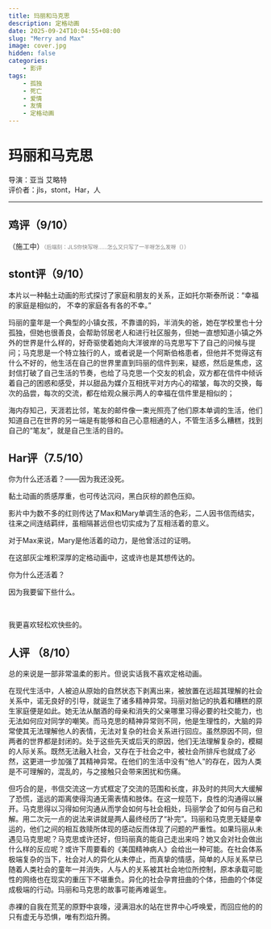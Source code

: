 ```yaml
---
title: 玛丽和马克思
description: 定格动画
date: 2025-09-24T10:04:55+08:00
slug: "Merry and Max"
image: cover.jpg
hidden: false
categories:
    - 影评
tags:
    - 孤独
    - 死亡
    - 爱情
    - 友情
    - 定格动画
---
```


# 玛丽和马克思
导演：亚当 艾略特  
评价者：jls，stont，Har，人  

***

## 鸡评（9/10）

（施工中）<span style="font-size:0.75em !important; color:gray !important;">（后端刻：JLS你快写呀……怎么又只写了一半呀怎么发呀（））</span>   

## stont评（9/10）


本片以一种黏土动画的形式探讨了家庭和朋友的关系，正如托尔斯泰所说：“幸福的家庭是相似的， 不幸的家庭各有各的不幸。” 

玛丽的童年是一个典型的小镇女孩，不靠谱的妈，半消失的爸，她在学校里也十分孤独，但她也很善良，会帮助邻居老人和进行社区服务，但她一直想知道小镇之外外的世界是什么样的，好奇驱使着她向大洋彼岸的马克思写下了自己的问候与提问；马克思是一个特立独行的人，或者说是一个阿斯伯格患者，但他并不觉得这有什么不好的，他生活在自己的世界里直到玛丽的信件到来，疑惑，然后是焦虑，这封信打破了自己生活的节奏，也给了马克思一个交友的机会，双方都在信件中倾诉着自己的困惑和感受，并以甜品为媒介互相抚平对方内心的褶皱，每次的交换，每次的品尝，每次的交流，都在给观众展示两人的幸福在信件里是相似的；

海内存知己，天涯若比邻，笔友的邮件像一束光照亮了他们原本单调的生活，他们知道自己在世界的另一端是有能够和自己心意相通的人，不管生活多么糟糕，找到自己的“笔友”，就是自己生活的目的。

## Har评（7.5/10）

你为什么还活着？——因为我还没死。

黏土动画的质感厚重，也可传达沉闷，黑白灰棕的颜色压抑。

影片中为数不多的红则传达了Max和Mary单调生活的色彩，二人因书信而结实，往来之间连结羁绊，虽相隔甚远但也切实成为了互相活着的意义。

对于Max来说，Mary是他活着的动力，是他曾活过的证明。

在这部灰尘堆积深厚的定格动画中，这或许也是其想传达的。

你为什么还活着？

因为我要留下些什么。

<br />

我更喜欢轻松欢快些的。


## 人评 （8/10）

总的来说是一部非常温柔的影片。但说实话我不喜欢定格动画。

在现代生活中，人被迫从原始的自然状态下剥离出来，被放置在远超其理解的社会关系中，诺无良好的引导，就诞生了诸多精神异常。玛丽对胎记的执着和糟糕的原生家庭便是如此。她无法从酗酒的母亲和消失的父亲哪里习得必要的社交能力，也无法如何应对同学的嘲笑。而马克思的精神异常则不同，他是生理性的，大脑的异常使其无法理解他人的表情，无法对复杂的社会关系进行回应。虽然原因不同，但两者的世界都是封闭的。处于这些先天或后天的原因，他们无法理解复杂的，模糊的人际关系。既然无法融入社会，又存在于社会之中，被社会所排斥也就成了必然，这更进一步加强了其精神异常。在他们的生活中没有“他人”的存在，因为人类是不可理解的，混乱的，与之接触只会带来困扰和伤痛。

但巧合的是，书信交流这一方式框定了交流的范围和长度，非及时的共同大大缓解了恐慌，遥远的距离使得沟通无需表情和肢体。在这一规范下，良性的沟通得以展开。马克思得以习得如何沟通从而学会如何与社会相处，玛丽学会了如何与自己和解。用二次元一点的说法来讲就是两人最终经历了“补完”。玛丽和马克思无疑是幸运的，他们之间的相互救赎所体现的感动反而体现了问题的严重性。如果玛丽从未遇见马克思呢？马克思或许还好，但玛丽真的能自己走出来吗？她又会对社会做出什么样的反应呢？或许下周要看的《美国精神病人》会给出一种可能。在社会体系极端复杂的当下，社会对人的异化从未停止，而真挚的情感，简单的人际关系早已随着人类社会的童年一并消失，人与人的关系被其社会地位所控制，原本承载可能性的网络也在现实的重压下不堪重负。异化的社会孕育扭曲的个体，扭曲的个体促成极端的行动。玛丽和马克思的故事可能再难诞生。

赤裸的自我在荒芜的原野中哀嚎，浸满泪水的站在世界中心呼唤爱，而回应他的的只有虚无与恐惧，唯有烈焰升腾。
